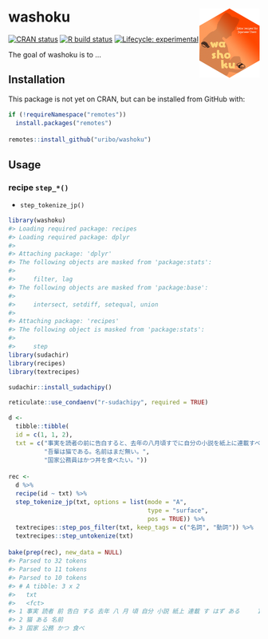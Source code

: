 
<!-- README.md is generated from README.Rmd. Please edit that file -->

# washoku <a href='https://https://uribo.github.io/washoku/'><img src='man/figures/logo.png' align="right" height="139" /></a>

<!-- badges: start -->

[![CRAN
status](https://www.r-pkg.org/badges/version/washoku)](https://CRAN.R-project.org/package=washoku)
[![R build
status](https://github.com/uribo/washoku/workflows/R-CMD-check/badge.svg)](https://github.com/uribo/washoku/actions)
[![Lifecycle:
experimental](https://img.shields.io/badge/lifecycle-experimental-orange.svg)](https://www.tidyverse.org/lifecycle/#experimental)
<!-- badges: end -->

The goal of washoku is to …

## Installation

This package is not yet on CRAN, but can be installed from GitHub with:

``` r
if (!requireNamespace("remotes"))
  install.packages("remotes")

remotes::install_github("uribo/washoku")
```

## Usage

### recipe `step_*()`

-   `step_tokenize_jp()`

``` r
library(washoku)
#> Loading required package: recipes
#> Loading required package: dplyr
#> 
#> Attaching package: 'dplyr'
#> The following objects are masked from 'package:stats':
#> 
#>     filter, lag
#> The following objects are masked from 'package:base':
#> 
#>     intersect, setdiff, setequal, union
#> 
#> Attaching package: 'recipes'
#> The following object is masked from 'package:stats':
#> 
#>     step
library(sudachir)
library(recipes)
library(textrecipes)
```

``` r
sudachir::install_sudachipy()
```

``` r
reticulate::use_condaenv("r-sudachipy", required = TRUE)
```

``` r
d <-
  tibble::tibble(
  id = c(1, 1, 2),
  txt = c("事実を読者の前に告白すると、去年の八月頃すでに自分の小説を紙上に連載すべきはずだったのである。",
          "吾輩は猫である。名前はまだ無い。",
          "国家公務員はかつ丼を食べたい。"))

rec <-
  d %>% 
  recipe(id ~ txt) %>% 
  step_tokenize_jp(txt, options = list(mode = "A",
                                       type = "surface",
                                       pos = TRUE)) %>%
  textrecipes::step_pos_filter(txt, keep_tags = c("名詞", "動詞")) %>%
  textrecipes::step_untokenize(txt)

bake(prep(rec), new_data = NULL)
#> Parsed to 32 tokens
#> Parsed to 11 tokens
#> Parsed to 10 tokens
#> # A tibble: 3 x 2
#>   txt                                                                      id
#>   <fct>                                                                 <dbl>
#> 1 事実 読者 前 告白 する 去年 八 月 頃 自分 小説 紙上 連載 す はず ある     1
#> 2 猫 ある 名前                                                              1
#> 3 国家 公務 かつ 食べ                                                       2
```
